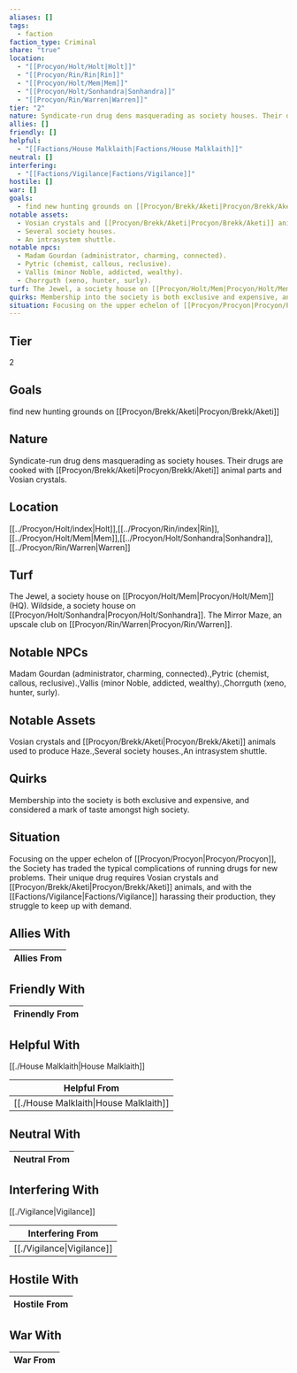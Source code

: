```yaml
---
aliases: []
tags:
  - faction
faction_type: Criminal
share: "true"
location:
  - "[[Procyon/Holt/Holt|Holt]]"
  - "[[Procyon/Rin/Rin|Rin]]"
  - "[[Procyon/Holt/Mem|Mem]]"
  - "[[Procyon/Holt/Sonhandra|Sonhandra]]"
  - "[[Procyon/Rin/Warren|Warren]]"
tier: "2"
nature: Syndicate-run drug dens masquerading as society houses. Their drugs are cooked with [[Procyon/Brekk/Aketi|Procyon/Brekk/Aketi]] animal parts and Vosian crystals.
allies: []
friendly: []
helpful:
  - "[[Factions/House Malklaith|Factions/House Malklaith]]"
neutral: []
interfering:
  - "[[Factions/Vigilance|Factions/Vigilance]]"
hostile: []
war: []
goals:
  - find new hunting grounds on [[Procyon/Brekk/Aketi|Procyon/Brekk/Aketi]]
notable assets:
  - Vosian crystals and [[Procyon/Brekk/Aketi|Procyon/Brekk/Aketi]] animals used to produce Haze.
  - Several society houses.
  - An intrasystem shuttle.
notable npcs:
  - Madam Gourdan (administrator, charming, connected).
  - Pytric (chemist, callous, reclusive).
  - Vallis (minor Noble, addicted, wealthy).
  - Chorrguth (xeno, hunter, surly).
turf: The Jewel, a society house on [[Procyon/Holt/Mem|Procyon/Holt/Mem]] (HQ). Wildside, a society house on [[Procyon/Holt/Sonhandra|Procyon/Holt/Sonhandra]]. The Mirror Maze, an upscale club on [[Procyon/Rin/Warren|Procyon/Rin/Warren]].
quirks: Membership into the society is both exclusive and expensive, and considered a mark of taste amongst high society.
situation: Focusing on the upper echelon of [[Procyon/Procyon|Procyon/Procyon]], the Society has traded the typical complications of running drugs for new problems. Their unique drug requires Vosian crystals and [[Procyon/Brekk/Aketi|Procyon/Brekk/Aketi]] animals, and with the [[Factions/Vigilance|Factions/Vigilance]] harassing their production, they struggle to keep up with demand.
---
```

## Tier

2

## Goals

find new hunting grounds on [[Procyon/Brekk/Aketi|Procyon/Brekk/Aketi]]

## Nature

Syndicate-run drug dens masquerading as society houses. Their drugs are cooked with [[Procyon/Brekk/Aketi|Procyon/Brekk/Aketi]] animal parts and Vosian crystals.

## Location

[[../Procyon/Holt/index|Holt]],[[../Procyon/Rin/index|Rin]],[[../Procyon/Holt/Mem|Mem]],[[../Procyon/Holt/Sonhandra|Sonhandra]],[[../Procyon/Rin/Warren|Warren]]

## Turf

The Jewel, a society house on [[Procyon/Holt/Mem|Procyon/Holt/Mem]] (HQ). Wildside, a society house on [[Procyon/Holt/Sonhandra|Procyon/Holt/Sonhandra]]. The Mirror Maze, an upscale club on [[Procyon/Rin/Warren|Procyon/Rin/Warren]].

## Notable NPCs

Madam Gourdan (administrator, charming, connected).,Pytric (chemist, callous, reclusive).,Vallis (minor Noble, addicted, wealthy).,Chorrguth (xeno, hunter, surly).

## Notable Assets

Vosian crystals and [[Procyon/Brekk/Aketi|Procyon/Brekk/Aketi]] animals used to produce Haze.,Several society houses.,An intrasystem shuttle.

## Quirks

Membership into the society is both exclusive and expensive, and considered a mark of taste amongst high society.

## Situation

Focusing on the upper echelon of [[Procyon/Procyon|Procyon/Procyon]], the Society has traded the typical complications of running drugs for new problems. Their unique drug requires Vosian crystals and [[Procyon/Brekk/Aketi|Procyon/Brekk/Aketi]] animals, and with the [[Factions/Vigilance|Factions/Vigilance]] harassing their production, they struggle to keep up with demand.

## Allies With



| Allies From |
| ----------- |


## Friendly With



| Frinendly From |
| -------------- |


## Helpful With

[[./House Malklaith|House Malklaith]]

| Helpful From                                     |
| ------------------------------------------------ |
| [[./House Malklaith\|House Malklaith]] |


## Neutral With




| Neutral From |
| ------------ |



## Interfering With

[[./Vigilance|Vigilance]]


| Interfering From                     |
| ------------------------------------ |
| [[./Vigilance\|Vigilance]] |



## Hostile With




| Hostile From |
| ------------ |



## War With



| War From |
| -------- |

